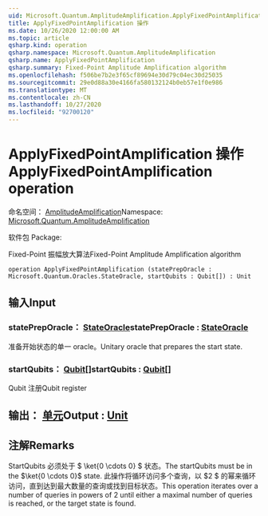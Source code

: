 ```yaml
---
uid: Microsoft.Quantum.AmplitudeAmplification.ApplyFixedPointAmplification
title: ApplyFixedPointAmplification 操作
ms.date: 10/26/2020 12:00:00 AM
ms.topic: article
qsharp.kind: operation
qsharp.namespace: Microsoft.Quantum.AmplitudeAmplification
qsharp.name: ApplyFixedPointAmplification
qsharp.summary: Fixed-Point Amplitude Amplification algorithm
ms.openlocfilehash: f506be7b2e3f65cf89694e30d79c04ec30d25035
ms.sourcegitcommit: 29e0d88a30e4166fa580132124b0eb57e1f0e986
ms.translationtype: MT
ms.contentlocale: zh-CN
ms.lasthandoff: 10/27/2020
ms.locfileid: "92700120"
---
```

# <a name="applyfixedpointamplification-operation"></a><span data-ttu-id="e1762-102">ApplyFixedPointAmplification 操作</span><span class="sxs-lookup"><span data-stu-id="e1762-102">ApplyFixedPointAmplification operation</span></span>

<span data-ttu-id="e1762-103">命名空间： [AmplitudeAmplification](xref:Microsoft.Quantum.AmplitudeAmplification)</span><span class="sxs-lookup"><span data-stu-id="e1762-103">Namespace: [Microsoft.Quantum.AmplitudeAmplification](xref:Microsoft.Quantum.AmplitudeAmplification)</span></span>

<span data-ttu-id="e1762-104">软件包 [](https://nuget.org/packages/)</span><span class="sxs-lookup"><span data-stu-id="e1762-104">Package: [](https://nuget.org/packages/)</span></span>


<span data-ttu-id="e1762-105">Fixed-Point 振幅放大算法</span><span class="sxs-lookup"><span data-stu-id="e1762-105">Fixed-Point Amplitude Amplification algorithm</span></span>

```qsharp
operation ApplyFixedPointAmplification (statePrepOracle : Microsoft.Quantum.Oracles.StateOracle, startQubits : Qubit[]) : Unit
```


## <a name="input"></a><span data-ttu-id="e1762-106">输入</span><span class="sxs-lookup"><span data-stu-id="e1762-106">Input</span></span>

### <a name="statepreporacle--stateoracle"></a><span data-ttu-id="e1762-107">statePrepOracle： [StateOracle](xref:Microsoft.Quantum.Oracles.StateOracle)</span><span class="sxs-lookup"><span data-stu-id="e1762-107">statePrepOracle : [StateOracle](xref:Microsoft.Quantum.Oracles.StateOracle)</span></span>

<span data-ttu-id="e1762-108">准备开始状态的单一 oracle。</span><span class="sxs-lookup"><span data-stu-id="e1762-108">Unitary oracle that prepares the start state.</span></span>


### <a name="startqubits--qubit"></a><span data-ttu-id="e1762-109">startQubits： [Qubit](xref:microsoft.quantum.lang-ref.qubit)[]</span><span class="sxs-lookup"><span data-stu-id="e1762-109">startQubits : [Qubit](xref:microsoft.quantum.lang-ref.qubit)[]</span></span>

<span data-ttu-id="e1762-110">Qubit 注册</span><span class="sxs-lookup"><span data-stu-id="e1762-110">Qubit register</span></span>



## <a name="output--unit"></a><span data-ttu-id="e1762-111">输出： [单元](xref:microsoft.quantum.lang-ref.unit)</span><span class="sxs-lookup"><span data-stu-id="e1762-111">Output : [Unit](xref:microsoft.quantum.lang-ref.unit)</span></span>



## <a name="remarks"></a><span data-ttu-id="e1762-112">注解</span><span class="sxs-lookup"><span data-stu-id="e1762-112">Remarks</span></span>

<span data-ttu-id="e1762-113">StartQubits 必须处于 $ \ket{0 \cdots 0} $ 状态。</span><span class="sxs-lookup"><span data-stu-id="e1762-113">The startQubits must be in the $\ket{0 \cdots 0}$ state.</span></span> <span data-ttu-id="e1762-114">此操作将循环访问多个查询，以 $2 $ 的幂来循环访问，直到达到最大数量的查询或找到目标状态。</span><span class="sxs-lookup"><span data-stu-id="e1762-114">This operation iterates over a number of queries in powers of $2$ until either a maximal number of queries is reached, or the target state is found.</span></span>